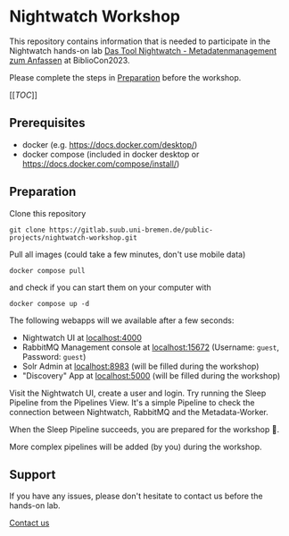 # Nightwatch Workshop

This repository contains information that is needed to participate in the Nightwatch hands-on lab [Das Tool Nightwatch - Metadatenmanagement zum Anfassen](https://dbt2023.abstractserver.com/program/#/details/sessions/39) at BiblioCon2023.

Please complete the steps in [Preparation](#preparation) before the workshop.

[[_TOC_]]


## Prerequisites

* docker (e.g. https://docs.docker.com/desktop/)
* docker compose (included in docker desktop or https://docs.docker.com/compose/install/)


## Preparation

Clone this repository

```
git clone https://gitlab.suub.uni-bremen.de/public-projects/nightwatch-workshop.git
```

Pull all images (could take a few minutes, don't use mobile data)

```
docker compose pull
```

and check if you can start them on your computer with

```
docker compose up -d
```

The following webapps will we available after a few seconds:

* Nightwatch UI at [localhost:4000](http://localhost:4000)
* RabbitMQ Management console at [localhost:15672](http://localhost:15672) (Username: `guest`, Password: `guest`)
* Solr Admin at [localhost:8983](http://localhost:8983) (will be filled during the workshop)
* "Discovery" App at [localhost:5000](http://localhost:5000) (will be filled during the workshop)

Visit the Nightwatch UI, create a user and login. Try running the Sleep Pipeline from the Pipelines View. It's a simple Pipeline to check the connection between Nightwatch, RabbitMQ and the Metadata-Worker.

When the Sleep Pipeline succeeds, you are prepared for the workshop :tada:. 

More complex pipelines will be added (by you) during the workshop.


## Support

If you have any issues, please don't hesitate to contact us before the hands-on lab.

[Contact us](mailto:nitghtwatch@suub.uni-bremen.de)
